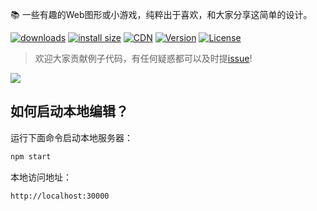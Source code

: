 📚  一些有趣的Web图形或小游戏，纯粹出于喜欢，和大家分享这简单的设计。

[![downloads](https://img.shields.io/npm/dm/image2d.svg)](https://yelloxing.github.io/npm-downloads?interval=7&packages=image2d)
[![install size](https://packagephobia.now.sh/badge?p=image2d)](https://packagephobia.now.sh/result?p=image2d)
[![CDN](https://data.jsdelivr.com/v1/package/npm/image2d/badge)](https://www.jsdelivr.com/package/npm/image2d)
[![Version](https://img.shields.io/npm/v/image2d.svg)](https://www.npmjs.com/package/image2d)
[![License](https://img.shields.io/npm/l/image2d.svg)](https://github.com/yelloxing/image2D/blob/master/LICENSE)

> 欢迎大家贡献例子代码，有任何疑惑都可以及时提[issue](https://github.com/yelloxing/image2D/issues)!

<img align="center" src="https://github.com/yelloxing/Image-Demo/blob/master/image/screen-view.png">

如何启动本地编辑？
--------------------------------------
运行下面命令启动本地服务器：

```bash
npm start
```

本地访问地址：

```
http://localhost:30000
```

